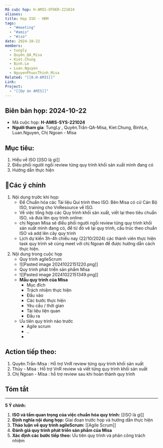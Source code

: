 ```yaml
---
Mã cuộc họp: H-AMIS-OTHER-221024
aliases: 
title: Họp ISO - HRM
tags:
  - "#meeting"
  - "#amis"
  - "#iso"
date: 2024-10-22
members:
  - tungly
  - Quyên_QA_Misa
  - Kiet.Chung
  - Binh.Le
  - Luan.Nguyen
  - NguyenPhuocThinh_Misa
Related: "[[0.H-AMIS]]"
Link: 
Project:
  - "[[Dự án AMIS]]"
---
```

## Biên bản họp: 2024-10-22
- Mã cuộc họp: **H-AMIS-SYS-221024**
- **Người tham gia**:  TungLy , Quyên.Trần-QA-Misa, Kiet.Chung, BinhLe, Luan.Nguyen, Chị Ngoan - Misa 

## Mục tiêu:
1. Hiểu về ISO [[ISO là gì]]
2. Điều phối người ngồi review từng quy trình khối sản xuất mình đang có
3. Hướng dẫn thực hiện

## 📝Các ý chính 
1.  Nội dung trước khi họp:
	- Để Chuẩn hóa các Tài liệu Qui trình theo ISO. Bên Misa có cử Cán Bộ ISO, training cho VnResource về ISO.
	- Về việc tổng hợp các Quy trình khối sản xuất, viết lại theo tiêu chuẩn ISO, và đưa lên quy trình online:
	- chị Ngoan Misa sẽ điều phối người ngồi review từng quy trình khối sản xuất mình đang có, để từ đó vẽ lại quy trình, cấu trúc theo chuẩn ISO và add lên cây quy trình
	- Lịch dự kiến 3h-4h chiều nay (22/10/2024) các thành viên thực hiện task quy trình sẽ cùng meet với chị Ngoan để được hướng dẫn cách thực hiện.
2. Nội dung trong cuộc họp
	- Quy trình agileScrum
	- ![[Pasted image 20241022151220.png]]
	- Quy trình phát triển sản phẩm Misa
	- ![[Pasted image 20241022151349.png]]
	- **Mẫu quy trình của Misa**
		- Mục đích
		- Trách nhiệm thực hiện
		- Đầu vào
		- Các bước thực hiện
		- Yêu cầu / thời gian
		- Tài liệu liện quan
		- Đầu ra
	- Ưu tiên quy trình nào trước
		- Agile scrum
		- ..
		- 



## Action tiếp theo:
 1. Quyên.Trần-Misa :  Hỗ trợ VnR  review từng quy trình khối sản xuất
 2.  Thúy - Misa :  Hỗ trợ VnR  review và viết  từng quy trình khối sản xuất
 3. Chị Ngoan - Misa : hỗ trợ review sau khi hoàn thành quy trình



## Tóm tắt
--- 
**5 Ý chính:**

1. **ISO và tầm quan trọng của việc chuẩn hóa quy trình:** [[ISO là gì]]
2. **Định nghĩa nội dung họp:** Giai đoạn trước họp và hướng dẫn thực hiện
3. **Thảo luận về quy trình agileScrum:** [[Agile Scrum]]
4. **Đánh giá quy trình phát triển sản phẩm của Misa**
5. **Xác định các bước tiếp theo:** Ưu tiên quy trình và phân công trách nhiệm




